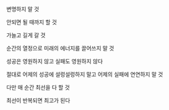 변명하지 말 것

안되면 될 때까지 할 것

가늘고 길게 갈 것

순간의 열정으로 미래의 에너지를 끌어쓰지 말 것

성공은 영원하지 않고 실패도 영원하지 않다

절대로 어제의 성공에 설렁설렁하지 말고 어제의 실패에 연연하지 말 것

다만 매 순간 최선을 다 할 것

최선이 반복되면 최고가 된다 